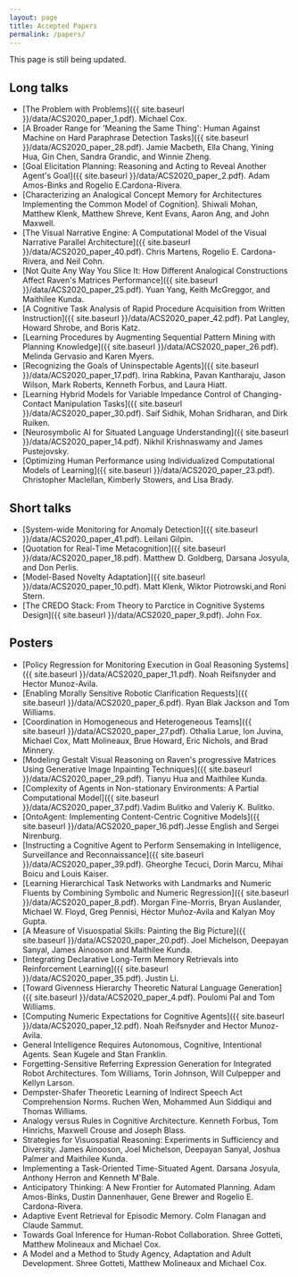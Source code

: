 ```yaml
---
layout: page
title: Accepted Papers
permalink: /papers/
---
```

This page is still being updated.

## Long talks
- [The Problem with Problems]({{ site.baseurl }}/data/ACS2020_paper_1.pdf). Michael Cox. 
- [A Broader Range for 'Meaning the Same Thing': Human Against Machine on Hard Paraphrase Detection Tasks]({{ site.baseurl }}/data/ACS2020_paper_28.pdf). Jamie Macbeth, Ella Chang, Yining Hua, Gin Chen, Sandra Grandic, and Winnie Zheng.
- [Goal Elicitation Planning: Reasoning and Acting to Reveal Another Agent's Goal]({{ site.baseurl }}/data/ACS2020_paper_2.pdf). Adam Amos-Binks and Rogelio E.Cardona-Rivera.
- [Characterizing an Analogical Concept Memory for Architectures Implementing the Common Model of Cognition]. Shiwali Mohan, Matthew Klenk, Matthew Shreve, Kent Evans, Aaron Ang, and John Maxwell.
- [The Visual Narrative Engine: A Computational Model of the Visual Narrative Parallel Architecture]({{ site.baseurl }}/data/ACS2020_paper_40.pdf). Chris Martens, Rogelio E. Cardona-Rivera, and Neil Cohn.
- [Not Quite Any Way You Slice It: How Different Analogical Constructions Affect Raven's Matrices Performance]({{ site.baseurl }}/data/ACS2020_paper_25.pdf). Yuan Yang, Keith McGreggor, and Maithilee Kunda.
- [A Cognitive Task Analysis of Rapid Procedure Acquisition from Written Instruction]({{ site.baseurl }}/data/ACS2020_paper_42.pdf). Pat Langley, Howard Shrobe, and Boris Katz.
- [Learning Procedures by Augmenting Sequential Pattern Mining with Planning Knowledge]({{ site.baseurl }}/data/ACS2020_paper_26.pdf). Melinda Gervasio and Karen Myers. 
- [Recognizing the Goals of Uninspectable Agents]({{ site.baseurl }}/data/ACS2020_paper_17.pdf). Irina Rabkina, Pavan Kantharaju, Jason Wilson, Mark Roberts, Kenneth Forbus, and Laura Hiatt.
- [Learning Hybrid Models for Variable Impedance Control of Changing-Contact Manipulation Tasks]({{ site.baseurl }}/data/ACS2020_paper_30.pdf). Saif Sidhik, Mohan Sridharan, and Dirk Ruiken.
- [Neurosymbolic AI for Situated Language Understanding]({{ site.baseurl }}/data/ACS2020_paper_14.pdf). Nikhil Krishnaswamy and James Pustejovsky.
- [Optimizing Human Performance using Individualized Computational Models of Learning]({{ site.baseurl }}/data/ACS2020_paper_23.pdf). Christopher Maclellan, Kimberly Stowers, and Lisa Brady.


## Short talks
- [System-wide Monitoring for Anomaly Detection]({{ site.baseurl }}/data/ACS2020_paper_41.pdf). Leilani Gilpin.
- [Quotation for Real-Time Metacognition]({{ site.baseurl }}/data/ACS2020_paper_18.pdf). Matthew D. Goldberg, Darsana Josyula, and Don Perlis.
- [Model-Based Novelty Adaptation]({{ site.baseurl }}/data/ACS2020_paper_10.pdf). Matt Klenk, Wiktor Piotrowski,and Roni Stern.
- [The CREDO Stack: From Theory to Parctice in Cognitive Systems Design]({{ site.baseurl }}/data/ACS2020_paper_9.pdf). John Fox.



## Posters
- [Policy Regression for Monitoring Execution in Goal Reasoning Systems]({{ site.baseurl }}/data/ACS2020_paper_11.pdf). Noah Reifsnyder and Hector Munoz-Avila.
- [Enabling Morally Sensitive Robotic Clarification Requests]({{ site.baseurl }}/data/ACS2020_paper_6.pdf). Ryan Blak Jackson and Tom Williams.
- [Coordination in Homogeneous and Heterogeneous Teams]({{ site.baseurl }}/data/ACS2020_paper_27.pdf). Othalia Larue, Ion Juvina, Michael Cox, Matt Molineaux, Brue Howard, Eric Nichols, and Brad Minnery.
- [Modeling Gestalt Visual Reasoning on Raven's progressive Matrices Using Generative Image Inpainting Techniques]({{ site.baseurl }}/data/ACS2020_paper_29.pdf). Tianyu Hua and Maithilee Kunda.
- [Complexity of Agents in Non-stationary Environments: A Partial Computational Model]({{ site.baseurl }}/data/ACS2020_paper_37.pdf).Vadim Bulitko and Valeriy K. Bulitko.
- [OntoAgent: Implementing Content-Centric Cognitive Models]({{ site.baseurl }}/data/ACS2020_paper_16.pdf).Jesse English and Sergei Nirenburg.
- [Instructing a Cognitive Agent to Perform Sensemaking in Intelligence, Surveillance and Reconnaissance]({{ site.baseurl }}/data/ACS2020_paper_39.pdf). Gheorghe Tecuci, Dorin Marcu, Mihai Boicu and Louis Kaiser.
- [Learning Hierarchical Task Networks with Landmarks and Numeric Fluents by Combining Symbolic and Numeric Regression]({{ site.baseurl }}/data/ACS2020_paper_8.pdf). Morgan Fine-Morris, Bryan Auslander, Michael W. Floyd, Greg Pennisi, Héctor Muñoz-Avila and Kalyan Moy Gupta. 
- [A Measure of Visuospatial Skills: Painting the Big Picture]({{ site.baseurl }}/data/ACS2020_paper_20.pdf).	Joel Michelson, Deepayan Sanyal, James Ainooson and Maithilee Kunda. 
- [Integrating Declarative Long-Term Memory Retrievals into Reinforcement Learning]({{ site.baseurl }}/data/ACS2020_paper_35.pdf). Justin Li.
- [Toward Givenness Hierarchy Theoretic Natural Language Generation]({{ site.baseurl }}/data/ACS2020_paper_4.pdf). Poulomi Pal and Tom Williams.
- [Computing Numeric Expectations for Cognitive Agents]({{ site.baseurl }}/data/ACS2020_paper_12.pdf). Noah Reifsnyder and Hector Munoz-Avila. 
- General Intelligence Requires Autonomous, Cognitive, Intentional Agents. Sean Kugele and Stan Franklin. 
- Forgetting-Sensitive Referring Expression Generation for Integrated Robot Architectures. Tom Williams, Torin Johnson, Will Culpepper and Kellyn Larson. 
- Dempster-Shafer Theoretic Learning of Indirect Speech Act Comprehension Norms. Ruchen Wen, Mohammed Aun Siddiqui and Thomas Williams. 
- Analogy versus Rules in Cognitive Architecture.	Kenneth Forbus, Tom Hinrichs, Maxwell Crouse and Joseph Blass. 
- Strategies for Visuospatial Reasoning: Experiments in Sufficiency and Diversity. James Ainooson, Joel Michelson, Deepayan Sanyal, Joshua Palmer and Maithilee Kunda. 
- Implementing a Task-Oriented Time-Situated Agent.	Darsana Josyula, Anthony Herron and Kenneth M'Bale. 
- Anticipatory Thinking: A New Frontier for Automated Planning.	Adam Amos-Binks, Dustin Dannenhauer, Gene Brewer and Rogelio E. Cardona-Rivera. 
- Adaptive Event Retrieval for Episodic Memory.	Colm Flanagan and Claude Sammut. 
- Towards Goal Inference for Human-Robot Collaboration. Shree Gotteti, Matthew Molineaux and Michael Cox. 
- A Model and a Method to Study Agency, Adaptation and Adult Development. Shree Gotteti, Matthew Molineaux and Michael Cox. 



